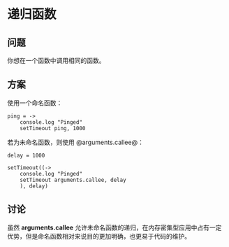 # 递归函数

## 问题

你想在一个函数中调用相同的函数。

## 方案

使用一个命名函数：

```
ping = ->
    console.log "Pinged"
    setTimeout ping, 1000
```

若为未命名函数，则使用 @arguments.callee@：

```
delay = 1000

setTimeout((->
    console.log "Pinged"
    setTimeout arguments.callee, delay
    ), delay)
```

## 讨论
虽然 **arguments.callee** 允许未命名函数的递归，在内存密集型应用中占有一定优势，但是命名函数相对来说目的更加明确，也更易于代码的维护。

